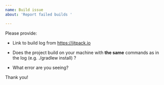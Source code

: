 ```yaml
---
name: Build issue
about: 'Report failed builds '

---
```


Please provide:

- Link to build log from https://jitpack.io

- Does the project build on your machine with **the same** commands as in the log (e.g. ./gradlew install) ?

- What error are you seeing?

Thank you!
